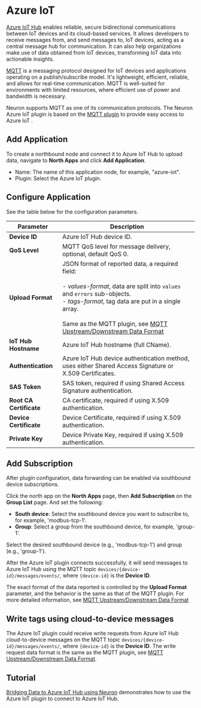 # Azure IoT

[Azure IoT Hub] enables reliable, secure bidirectional communications between IoT devices and its cloud-based services. It allows developers to receive messages from, and send messages to, IoT devices, acting as a central message hub for communication. It can also help organizations make use of data obtained from IoT devices, transforming IoT data into actionable insights.

[MQTT] is a messaging protocol designed for IoT devices and applications operating on a publish/subscribe model. It's lightweight, efficient, reliable, and allows for real-time communication. MQTT is well-suited for environments with limited resources, where efficient use of power and bandwidth is necessary.

Neuron supports MQTT as one of its communication protocols. The Neuron Azure IoT plugin is based on the [MQTT plugin] to provide easy access to Azure IoT .

[MQTT]: https://mqtt.org
[MQTT plugin]: ../mqtt/overview.md
[Azure IoT Hub]: https://learn.microsoft.com/en-us/azure/iot/

## Add Application

To create a northbound node and connect it to Azure IoT Hub to upload data, navigate to **North Apps** and click **Add Application**.

- Name: The name of this application node, for example, "azure-iot".
- Plugin: Select the Azure IoT plugin.

## Configure Application

See the table below for the configuration parameters.

| Parameter                       | Description                                                  |
| ------------------------------- | ------------------------------------------------------------ |
| **Device ID**                   | Azure IoT Hub device ID.                                     |
| **QoS Level**                   | MQTT QoS level for message delivery, optional, default QoS 0. |
| **Upload Format**               | JSON format of reported data, a required field: <br /><br /> - *values-format*, data are split into `values` and `errors` sub-objects. <br />- *tags-format*, tag data are put in a single array. <br /><br />Same as the MQTT plugin, see [MQTT Upstream/Downstream Data Format](../mqtt/api.md#write-tag) |
| **IoT Hub Hostname**            | Azure IoT Hub hostname (full CName).                         |
| **Authentication**              | Azure IoT Hub device authentication method, uses either Shared Access Signature or X.509 Certificates. |
| **SAS Token**                   | SAS token, required if using Shared Access Signature authentication.   |
| **Root CA Certificate**         | CA certificate, required if using X.509 authentication.                |
| **Device Certificate**          | Device Certificate, required if using X.509 authentication.            |
| **Private Key**                 | Device Private Key, required if using X.509 authentication.            |


## Add Subscription

After plugin configuration, data forwarding can be enabled via southbound device subscriptions.

Click the north app on the **North Apps** page, then **Add Subscription** on the **Group List** page. And set the following:

- **South device**: Select the southbound device you want to subscribe to, for example, 'modbus-tcp-1'.
- **Group**: Select a group from the southbound device, for example, 'group-1'.

Select the desired southbound device (e.g., 'modbus-tcp-1') and group (e.g., 'group-1').

After the Azure IoT plugin connects successfully,  it will send messages to Azure IoT Hub using the MQTT topic `devices/{device-id}/messages/events/`, where `{device-id}` is the **Device ID**.

The exact format of the data reported is controlled by the **Upload Format** parameter, and the behavior is the same as that of the MQTT plugin. For more detailed information, see [MQTT Upstream/Downstream Data Format](../mqtt/api.md#data-upload)

## Write tags using cloud-to-device messages

The Azure IoT plugin could receive write requests from Azure IoT Hub cloud-to-device messages on the MQTT topic `devices/{device-id}/messages/events/`, where `{device-id}` is the **Device ID**.
The write request data format is the same as the MQTT plugin, see [MQTT Upstream/Downstream Data Format](../mqtt/api.md#write-tag).

## Tutorial

[Bridging Data to Azure IoT Hub using Neuron](./example.md) demonstrates how to use the Azure IoT plugin to connect to Azure IoT Hub.
